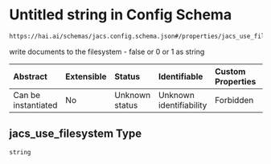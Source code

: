 # Untitled string in Config Schema

```txt
https://hai.ai/schemas/jacs.config.schema.json#/properties/jacs_use_filesystem
```

write documents to the filesystem - false or 0 or 1 as string

| Abstract            | Extensible | Status         | Identifiable            | Custom Properties | Additional Properties | Access Restrictions | Defined In                                                                                                         |
| :------------------ | :--------- | :------------- | :---------------------- | :---------------- | :-------------------- | :------------------ | :----------------------------------------------------------------------------------------------------------------- |
| Can be instantiated | No         | Unknown status | Unknown identifiability | Forbidden         | Allowed               | none                | [jacs.config.schema.json\*](../../https:/hai.ai/schemas/=./schemas/jacs.config.schema.json "open original schema") |

## jacs\_use\_filesystem Type

`string`
